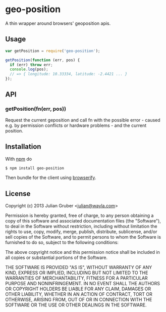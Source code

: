
# geo-position

A thin wrapper around browsers' geoposition apis.

## Usage

```js
var getPosition = require('geo-position');

getPosition(function (err, pos) {
  if (err) throw err;
  console.log(pos);
  // => { longitude: 10.33334, latitude: -2.4421 ... }
});
```

## API

### getPosition(fn(err, pos))

Request the current geposition and call fn with the possible error - caused
e.g. by permission conflicts or hardware problems - and the current position.

## Installation

With [npm](http://npmjs.org) do

```bash
$ npm install geo-position
```

Then bundle for the client using [browserify](http://browserify.org/).

## License

Copyright (c) 2013 Julian Gruber &lt;julian@wayla.com&gt;

Permission is hereby granted, free of charge, to any person obtaining a copy
of this software and associated documentation files (the "Software"), to deal
in the Software without restriction, including without limitation the rights
to use, copy, modify, merge, publish, distribute, sublicense, and/or sell
copies of the Software, and to permit persons to whom the Software is
furnished to do so, subject to the following conditions:

The above copyright notice and this permission notice shall be included in
all copies or substantial portions of the Software.

THE SOFTWARE IS PROVIDED "AS IS", WITHOUT WARRANTY OF ANY KIND, EXPRESS OR
IMPLIED, INCLUDING BUT NOT LIMITED TO THE WARRANTIES OF MERCHANTABILITY,
FITNESS FOR A PARTICULAR PURPOSE AND NONINFRINGEMENT. IN NO EVENT SHALL THE
AUTHORS OR COPYRIGHT HOLDERS BE LIABLE FOR ANY CLAIM, DAMAGES OR OTHER
LIABILITY, WHETHER IN AN ACTION OF CONTRACT, TORT OR OTHERWISE, ARISING FROM,
OUT OF OR IN CONNECTION WITH THE SOFTWARE OR THE USE OR OTHER DEALINGS IN
THE SOFTWARE.
